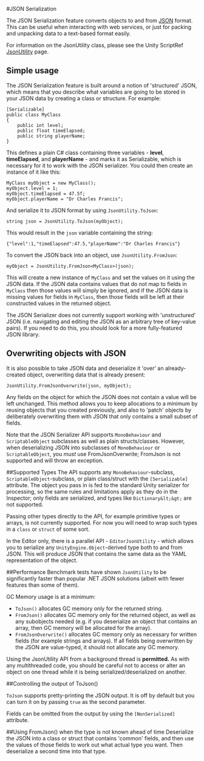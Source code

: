 #JSON Serialization

The JSON Serialization feature converts objects to and from [JSON](http://www.json.org) format.  This can be useful when interacting with web services, or just for packing and unpacking data to a text-based format easily.

For information on the JsonUtility class, please see the Unity ScriptRef [JsonUtility](ScriptRef:JsonUtility) page. 

## Simple usage

The JSON Serialization feature is built around a notion of 'structured' JSON, which means that you describe what variables are going to be stored in your JSON data by creating a class or structure. For example:

````
[Serializable]
public class MyClass
{
	public int level;
	public float timeElapsed;
	public string playerName;
}
````

This defines a plain C# class containing three variables - __level__, __timeElapsed__, and __playerName__ - and marks it as Serializable, which is necessary for it to work with the JSON serializer. You could then create an instance of it like this:

````
MyClass myObject = new MyClass();
myObject.level = 1;
myObject.timeElapsed = 47.5f;
myObject.playerName = "Dr Charles Francis";
````

And serialize it to JSON format by using ``JsonUtility.ToJson``:

````
string json = JsonUtility.ToJson(myObject);
````

This would result in the ``json`` variable containing the string:

````
{"level":1,"timeElapsed":47.5,"playerName":"Dr Charles Francis"}
````

To convert the JSON back into an object, use ``JsonUtility.FromJson``:

````
myObject = JsonUtility.FromJson<MyClass>(json);
````

This will create a new instance of ``MyClass`` and set the values on it using the JSON data. If the JSON data contains values that do not map to fields in ``MyClass`` then those values will simply be ignored, and if the JSON data is missing values for fields in ``MyClass``, then those fields will be left at their constructed values in the returned object.

The JSON Serializer does not currently support working with 'unstructured' JSON (i.e. navigating and editing the JSON as an arbitrary tree of key-value pairs). If you need to do this, you should look for a more fully-featured JSON library.

## Overwriting objects with JSON

It is also possible to take JSON data and deserialize it 'over' an already-created object, overwriting data that is already present:

````
JsonUtility.FromJsonOverwrite(json, myObject);
````

Any fields on the object for which the JSON does not contain a value will be left unchanged. This method allows you to keep allocations to a minimum by reusing objects that you created previously, and also to 'patch' objects by deliberately overwriting them with JSON that only contains a small subset of fields.

Note that the JSON Serializer API supports ``MonoBehaviour`` and ``ScriptableObject`` subclasses as well as plain structs/classes. However, when deserializing JSON into subclasses of ``MonoBehaviour`` or ``ScriptableObject``, you _must_ use FromJsonOverwrite; FromJson is not supported and will throw an exception.

##Supported Types
The API supports any ``MonoBehaviour``-subclass, ``ScriptableObject``-subclass, or plain class/struct with the ``[Serializable]`` attribute. The object you pass in is fed to the standard Unity serializer for processing, so the same rules and limitations apply as they do in the Inspector; only fields are serialized, and types like ``Dictionary&lt;&gt;`` are not supported.

Passing other types directly to the API, for example primitive types or arrays, is not currently supported. For now you will need to wrap such types in a ``class`` or ``struct`` of some sort.

In the Editor only, there is a parallel API - ``EditorJsonUtility`` - which allows you to serialize any ``UnityEngine.Object``-derived type both to and from JSON. This will produce JSON that contains the same data as the YAML representation of the object.

##Performance
Benchmark tests have shown ``JsonUtility`` to be significantly faster than popular .NET JSON solutions (albeit with fewer features than some of them).

GC Memory usage is at a minimum:

* ``ToJson()`` allocates GC memory only for the returned string.
* ``FromJson()`` allocates GC memory only for the returned object, as well as any subobjects needed (e.g. if you deserialize an object that contains an array, then GC memory will be allocated for the array).
* ``FromJsonOverwrite()`` allocates GC memory only as necessary for written fields (for example strings and arrays). If all fields being overwritten by the JSON are value-typed, it should not allocate any GC memory.

Using the JsonUtility API from a background thread is **permitted.** As with any multithreaded code, you should be careful not to access or alter an object on one thread while it is being serialized/deserialized on another.

##Controlling the output of ToJson()

``ToJson`` supports pretty-printing the JSON output. It is off by default but you can turn it on by passing ``true`` as the second parameter.

Fields can be omitted from the output by using the ``[NonSerialized]`` attribute.

##Using FromJson() when the type is not known ahead of time
Deserialize the JSON into a class or struct that contains 'common' fields, and then use the values of those fields to work out what actual type you want. Then deserialize a second time into that type.
